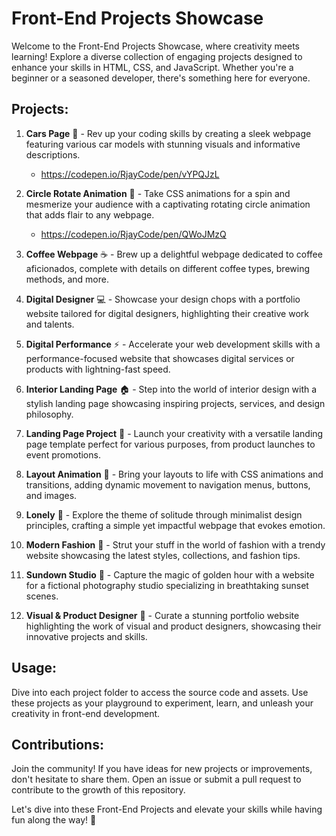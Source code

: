 # Front-End Projects Showcase

Welcome to the Front-End Projects Showcase, where creativity meets learning! Explore a diverse collection of engaging projects designed to enhance your skills in HTML, CSS, and JavaScript. Whether you're a beginner or a seasoned developer, there's something here for everyone.

## Projects:

1. **Cars Page** 🚗 - Rev up your coding skills by creating a sleek webpage featuring various car models with stunning visuals and informative descriptions.
   - https://codepen.io/RjayCode/pen/vYPQJzL

2. **Circle Rotate Animation** 🔄 - Take CSS animations for a spin and mesmerize your audience with a captivating rotating circle animation that adds flair to any webpage.
   - https://codepen.io/RjayCode/pen/QWoJMzQ

4. **Coffee Webpage** ☕ - Brew up a delightful webpage dedicated to coffee aficionados, complete with details on different coffee types, brewing methods, and more.

5. **Digital Designer** 💻 - Showcase your design chops with a portfolio website tailored for digital designers, highlighting their creative work and talents.

6. **Digital Performance** ⚡ - Accelerate your web development skills with a performance-focused website that showcases digital services or products with lightning-fast speed.

7. **Interior Landing Page** 🏠 - Step into the world of interior design with a stylish landing page showcasing inspiring projects, services, and design philosophy.

8. **Landing Page Project** 🚀 - Launch your creativity with a versatile landing page template perfect for various purposes, from product launches to event promotions.

9. **Layout Animation** 🎨 - Bring your layouts to life with CSS animations and transitions, adding dynamic movement to navigation menus, buttons, and images.

10. **Lonely** 🙂 - Explore the theme of solitude through minimalist design principles, crafting a simple yet impactful webpage that evokes emotion.

11. **Modern Fashion** 👗 - Strut your stuff in the world of fashion with a trendy website showcasing the latest styles, collections, and fashion tips.

12. **Sundown Studio** 🌅 - Capture the magic of golden hour with a website for a fictional photography studio specializing in breathtaking sunset scenes.

13. **Visual & Product Designer** 🎨 - Curate a stunning portfolio website highlighting the work of visual and product designers, showcasing their innovative projects and skills.

## Usage:

Dive into each project folder to access the source code and assets. Use these projects as your playground to experiment, learn, and unleash your creativity in front-end development.

## Contributions:

Join the community! If you have ideas for new projects or improvements, don't hesitate to share them. Open an issue or submit a pull request to contribute to the growth of this repository.

Let's dive into these Front-End Projects and elevate your skills while having fun along the way! 🚀
